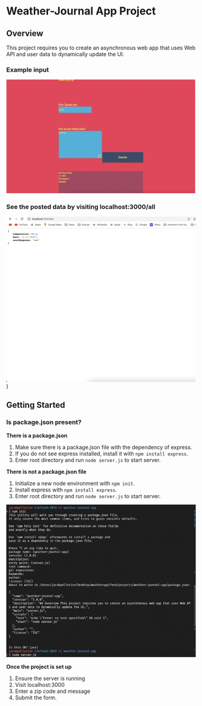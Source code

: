 # Weather-Journal App Project

## Overview
This project requires you to create an asynchronous web app that uses Web API and user data to dynamically update the UI. 

### Example input 
![Example Input](./images/INPUT_EXAMPLE.png)

### See the posted data by visiting localhost:3000/all
![GET Endpoint](./images/GET.png))

## Getting Started

### Is package.json present?

**There is a package.json**
1. Make sure there is a package.json file with the dependency of express.
2. If you do not see express installed, install it with `npm install express`.
3. Enter root directory and run `node server.js` to start server.

**There is not a package.json file**
1. Initialize a new node environment with `npm init`.
2. Install express with `npm install express`.
3. Enter root directory and run `node server.js` to start server.

![Setting up a new node project](./images/SETUP.png)

**Once the project is set up**
1. Ensure the server is running
2. Visit localhost:3000
3. Enter a zip code and message
4. Submit the form.


